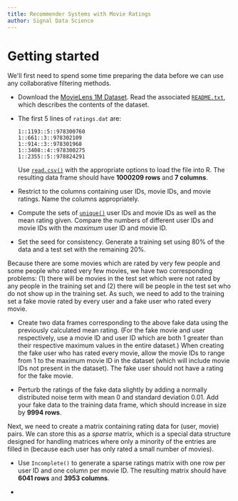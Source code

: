```yaml
---
title: Recommender Systems with Movie Ratings
author: Signal Data Science
---
```


Getting started
===============

We'll first need to spend some time preparing the data before we can use any collaborative filtering methods.

* Download the [MovieLens 1M Dataset](http://grouplens.org/datasets/movielens/1m/). Read the associated [`README.txt`](http://files.grouplens.org/datasets/movielens/ml-1m-README.txt), which describes the contents of the dataset.

* The first 5 lines of `ratings.dat` are:

	```
	1::1193::5::978300760
	1::661::3::978302109
	1::914::3::978301968
	1::3408::4::978300275
	1::2355::5::978824291
	```

	Use [`read.csv()`](https://stat.ethz.ch/R-manual/R-devel/library/utils/html/read.table.html) with the appropriate options to load the file into R. The resulting data frame should have **1000209 rows** and **7 columns**.

* Restrict to the columns containing user IDs, movie IDs, and movie ratings. Name the columns appropriately.

* Compute the sets of [`unique()`](https://stat.ethz.ch/R-manual/R-devel/library/base/html/unique.html) user IDs and movie IDs as well as the mean rating given. Compare the numbers of different user IDs and movie IDs with the *maximum* user ID and movie ID.

* Set the seed for consistency. Generate a training set using 80% of the data and a test set with the remaining 20%.

Because there are some movies which are rated by very few people and some people who rated very few movies, we have two corresponding problems: (1) there will be movies in the test set which were not rated by any people in the training set and (2) there will be people in the test set who do not show up in the training set. As such, we need to add to the training set a fake movie rated by every user and a fake user who rated every movie.

* Create two data frames corresponding to the above fake data using the previously calculated mean rating. (For the fake movie and user respectively, use a movie ID and user ID which are both 1 greater than their respective maximum values in the entire dataset.) When creating the fake user who has rated every movie, allow the movie IDs to range from 1 to the maximum movie ID in the dataset (which will include movie IDs not present in the dataset). The fake user should not have a rating for the fake movie.

* Perturb the ratings of the fake data slightly by adding a normally distributed noise term with mean 0 and standard deviation 0.01. Add your fake data to the training data frame, which should increase in size by **9994 rows**.

Next, we need to create a matrix containing rating data for (user, movie) pairs. We can store this as a *sparse* matrix, which is a special data structure designed for handling matrices where only a minority of the entries are filled in (because each user has only rated a small number of movies).

* Use `Incomplete()` to generate a sparse ratings matrix with one row per user ID and one column per movie ID. The resulting matrix should have **6041 rows** and **3953 columns**.

* 